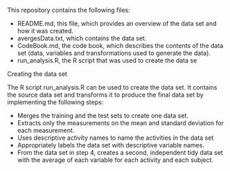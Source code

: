 This repository contains the following files:

- README.md, this file, which provides an overview of the data set and how it was created.
- avergesData.txt, which contains the data set.
- CodeBook.md, the code book, which describes the contents of the data set (data, variables and transformations used to generate the data).
- run_analysis.R, the R script that was used to create the data se

Creating the data set

The R script run_analysis.R can be used to create the data set. It contains the source data set and transforms it to produce the final data set by implementing the following steps:

- Merges the training and the test sets to create one data set.
- Extracts only the measurements on the mean and standard deviation for each measurement.
- Uses descriptive activity names to name the activities in the data set
- Appropriately labels the data set with descriptive variable names.
- From the data set in step 4, creates a second, independent tidy data set with the average of each variable for each activity and each subject.
